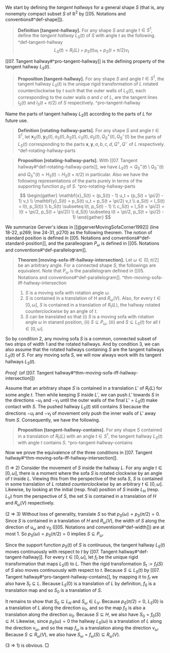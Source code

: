 We start by defining the _tangent hallways_ for a general shape $S$ (that is, any nonempty compact subset $S$ of $\mathbb{R}^2$ by [[05. Notations and conventions#^def-shape]]).

> __Definition [tangent-hallway].__ For any shape $S$ and angle $t \in S^1$, define the _tangent hallway_ $L_S(t)$ of $S$ with angle $t$ as the following. ^def-tangent-hallway
$$
L_S(t) = R_t(L) + p_S(t)  u_t + p_S(t + \pi/2) v_t
$$

[[07. Tangent hallway#^pro-tangent-hallway]] is the defining property of the tangent hallway $L_S(t)$.

> __Proposition [tangent-hallway].__ For any shape $S$ and angle $t \in S^1$, the tangent hallway $L_S(t)$ is the unique rigid transformation of $L$ rotated counterclockwise by $t$ such that the outer walls of $L_S(t)$, each corresponding to the outer walls $a$ and $c$ of $L$, are the tangent lines $l_S(t)$ and $l_S(t + \pi/2)$ of $S$ respectively. ^pro-tangent-hallway

Name the parts of tangent hallway $L_S(t)$ according to the parts of $L$ for future use.

> __Definition [rotating-hallway-parts].__ For any shape $S$ and angle $t \in S^1$, let $\mathbf{x}_S(t), \mathbf{y}_S(t), a_S(t), b_S(t), c_S(t), d_S(t), Q^+_S(t), Q^-_S(t)$ be the parts of $L_S(t)$ corresponding to the parts $\mathbf{x}, \mathbf{y}, a, b, c, d, Q^+, Q^-$ of $L$ respectively. ^def-rotating-hallway-parts

> __Proposition [rotating-hallway-parts].__ With [[07. Tangent hallway#^def-rotating-hallway-parts]], we have $L_S(t) = Q_S^+(t) \setminus Q_S^-(t)$ and $Q^+_S(t) = H_S(t) \cap H_S(t + \pi/2)$ in particular. Also we have the following representations of the parts purely in terms of the supporting function $p_S$ of $S$. ^pro-rotating-hallway-parts
$$
\begin{gather}
\mathbf{x}_S(t) = (p_S(t) - 1) u_t + (p_S(t + \pi/2) - 1) v_t \\
\mathbf{y}_S(t) = p_S(t) u_t + p_S(t + \pi/2) v_t \\
a_S(t) = l_S(t) = l(t, p_S(t)) \\
b_S(t) \subseteq l(t, p_S(t) - 1) \\
c_S(t) = l_S(t + \pi/2) = l(t + \pi/2, p_S(t + \pi/2)) \\
d_S(t) \subseteq l(t + \pi/2, p_S(t + \pi/2) - 1)
\end{gather}
$$

We summarize Gerver's ideas in [[@gerverMovingSofaCorner1992]] (line 18-22, p269; line 24-31, p270) as the following theorem. The notion of standard position is defined in [[05. Notations and conventions#^def-standard-position]], and the paralleogram $P_\omega$ is defined in [[05. Notations and conventions#^def-parallelogram]].

> __Theorem [moving-sofa-iff-hallway-intersection].__ Let $\omega \in (0, \pi/2]$ be an arbitrary angle. For a connected shape $S$, the followings are equivalent. Note that $P_\omega$ is the parallelogram defined in [[05. Notations and conventions#^def-parallelogram]]. ^thm-moving-sofa-iff-hallway-intersection
> 
> 1. $S$ is a moving sofa with rotation angle $\omega$.
> 2. $S$ is contained in a translation of $H$ and $R_\omega(V)$. Also, for every $t \in [0, \omega]$, $S$ is contained in a translation of $R_t(L)$, the hallway rotated counterclockwise by an angle of $t$.
> 3. $S$ can be translated so that (i) $S$ is a moving sofa with rotation angle $\omega$ in stanard position, (ii) $S \subseteq P_\omega$, (iii) and $S \subseteq L_S(t)$ for all $t \in [0, \omega]$.

So by condition 2, any moving sofa $S$ is a common, connected subset of two strips of width 1 and the rotated hallways. And by condition 3, we can also assume that the rotated hallways containing $S$ are the tangent hallways $L_S(t)$ of $S$. For any moving sofa $S$, we will now always work with its tangent hallways $L_S(t)$.

_Proof._ (of [[07. Tangent hallway#^thm-moving-sofa-iff-hallway-intersection]])

Assume that an arbitrary shape $S$ is contained in a translation $L'$ of $R_t(L)$ for some angle $t$. Then while keeping $S$ inside $L'$, we can push $L'$ towards $S$ in the directions $-u_t$ and $-v_t$ until the outer walls of the final $L' = L_S(t)$ make contact with $S$. The pushed hallway $L_S(t)$ still contains $S$ because the directions $-u_t$ and $-v_t$ of movement only push the inner walls of $L'$ away from $S$. Consequently, we have the following.

> __Proposition [tangent-hallway-contains].__ For any shape $S$ contained in a translation of $R_t(L)$ with an angle $t \in S^1$, the tangent hallway $L_S(t)$ with angle $t$ contains $S$. ^pro-tangent-hallway-contains

Now we prove the equivalence of the three conditions in [[07. Tangent hallway#^thm-moving-sofa-iff-hallway-intersection]].

(1 $\Rightarrow$ 2) Consider the movement of $S$ inside the hallway $L$. For any angle $t \in [0, \omega]$, there is a moment where the sofa $S$ is rotated clockwise by an angle of $t$ inside $L$. Viewing this from the perspective of the sofa $S$, $S$ is contained in some translation of $L$ rotated _counterclockwise_ by an arbitrary $t \in [0, \omega]$. Likewise, by looking at the initial (resp. final) position of $S$ inside $L_H$ (resp. $L_V$) from the perspective of $S$, the set $S$ is contained in a translation of $H$ and $R_\omega(V)$ respectively.

(2 $\Rightarrow$ 3) Without loss of generality, translate $S$ so that $p_S(\omega) = p_S(\pi/2) = 0$. Since $S$ is contained in a translation of $H$ and $R_\omega(V)$, the width of $S$ along the direction of $u_\omega$ and $v_0$ ([[05. Notations and conventions#^def-width]]) are at most 1. So $p_S(\omega) = p_S(\pi/2) = 0$ implies $S \subseteq P_\omega$.

Since the support function $p_S(t)$ of $S$ is continuous, the tangent hallway $L_S(t)$ moves continuously with respect to $t$ by [[07. Tangent hallway#^def-tangent-hallway]]. For every $t \in [0, \omega]$, let $f_t$ be the unique rigid transformation that maps $L_S(t)$ to $L$. Then the rigid transformation $S_t := f_t(S)$ of $S$ also moves continuously with respect to $t$. Because $S \subseteq L_S(t)$ by [[07. Tangent hallway#^pro-tangent-hallway-contains]], by mapping it to $f_t$ we also have $S_t \subseteq L$. Because $L_S(0)$ is a translation of $L$ by definition, $f_0$ is a translation map and so $S_0$ is a translation of $S$.

It remains to show that $S_0 \subseteq L_H$ and $S_\omega \in L_V$. Because $p_S(\pi/2) = 0$, $L_S(0)$ is a translation of $L$ along the direction $u_0$, and so the map $f_0$ is also a translation along the direction $u_0$. Because $S \subseteq H$, we also have $S_0 = f_0(S) \subseteq H$. Likewise, since $p_S(\omega) = 0$ the hallway $L_S(\omega)$ is a translation of $L$ along the direction $v_\omega$, and so the map $f_\omega$ is a translation along the direction $v_\omega$. Because $S \subseteq R_\omega(V)$, we also have $S_\omega = f_\omega(S) \subseteq R_\omega(V)$. 

(3 $\Rightarrow$ 1) is obvious. □